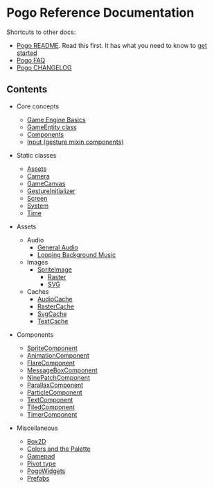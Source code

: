 # Pogo Reference Documentation

Shortcuts to other docs:

 * [Pogo README](/README.md).  Read this first.  It has what you need to know to [get started](/README.md#getting-started-guide)
 * [Pogo FAQ](/doc/FAQ.md)
 * [Pogo CHANGELOG](/CHANGELOG.md)

## Contents

 * Core concepts
   - [Game Engine Basics](game.md)
   - [GameEntity class](game_entity.md)
   - [Components](components.md)
   - [Input (gesture mixin components)](input.md)

 * Static classes
   - [Assets](statics/assets.md)
   - [Camera](statics/camera.md)
   - [GameCanvas](statics/game_canvas.md)
   - [GestureInitializer](input.md#gestureinitializer-class)
   - [Screen](statics/screen.md)
   - [System](statics/system.md)
   - [Time](statics/time.md)

 * Assets
   - Audio
     - [General Audio](audio/audio.md)
     - [Looping Background Music](audio/bgm.md)
   - Images
     - [SpriteImage](images/sprite_image.md)
       - [Raster](images/raster.md)
       - [SVG](images/svg.md)
   - Caches
     - [AudioCache](caches/audio_cache.md)
     - [RasterCache](caches/raster_cache.md)
     - [SvgCache](caches/svg_cache.md)
     - [TextCache](caches/text_file_cache.md)

 * Components
   - [SpriteComponent](components/sprite.md)
   - [AnimationComponent](components/animation.md)
   - [FlareComponent](components/flare.md)
   - [MessageBoxComponent](components/text.md#messageboxcomponent-class)
   - [NinePatchComponent](components/nine_patch.md)
   - [ParallaxComponent](components/parallax.md)
   - [ParticleComponent](components/particle.md)
   - [TextComponent](components/text.md)
   - [TiledComponent](components/tiled.md)
   - [TimerComponent](components/timer.md)

 * Miscellaneous
   - [Box2D](box2d.md)
   - [Colors and the Palette](palette.md)
   - [Gamepad](gamepad.md)
   - [Pivot type](pivot.md)
   - [PogoWidgets](pogo_widget.md)
   - [Prefabs](prefabs.md)
